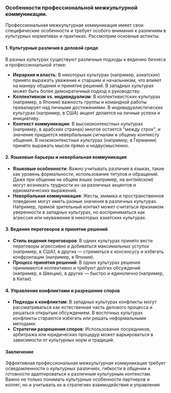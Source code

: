 ### Особенности профессиональной межкультурной коммуникации.
Профессиональная межкультурная коммуникация имеет свои специфические особенности и требует особого внимания к различиям в культурных нормативах и практиках. Рассмотрим основные аспекты:
#### 1. Культурные различия в деловой среде
В разных культурах существуют различные подходы к ведению бизнеса и профессиональной этике:
- **Иерархия и власть**: В некоторых культурах (например, азиатских) принято выражать уважение к старшим и начальникам, что влияет на манеру общения и принятие решений. В западных культурах может быть более демократичный подход к руководству.
- **Коллективизм vs. индивидуализм**: В коллективистских культурах (например, в Японии) важность группы и командной работы превалирует над личными достижениями. В индивидуалистических культурах (например, в США) акцент делается на личные успехи и инициативу.
- **Контекст коммуникации**: В высококонтекстных культурах (например, в арабских странах) многое остается "между строк", и значение придается невербальным сигналам и общему контексту общения. В низкоконтекстных культурах (например, в Германии) принято выражать мысли прямо и недвусмысленно.
#### 2. Языковые барьеры и невербальная коммуникация
- **Языковые особенности**: Важно учитывать различия в языках, такие как уровень формальности, использование титулов и обращений. Даже при общении на общем языке (например, на английском) могут возникать трудности из-за различных акцентов и идиоматических выражений.
- **Невербальная коммуникация**: Жесты, мимика и пространственное поведение могут иметь разные значения в различных культурах. Например, прямой зрительный контакт может считаться признаком уверенности в западных культурах, но восприниматься как агрессия или неуважение в некоторых азиатских культурах.
#### 3. Ведение переговоров и принятие решений
- **Стиль ведения переговоров**: В одних культурах принято вести переговоры агрессивно и добиваться максимальных уступок (например, в США), в других — стремиться к консенсусу и избегать конфронтации (например, в Японии).
- **Процесс принятия решений**: В одних культурах решения принимаются коллективно и требуют долгих обсуждений (например, в Швеции), в других — быстро и единолично (например, в Китае).
#### 4. Управление конфликтами и разрешение споров
- **Подходы к конфликтам**: В западных культурах конфликты могут рассматриваться как естественная часть делового процесса и решаться открытым обсуждением. В восточных культурах конфликты стараются избегать или решать неформальными методами.
- **Стратегии разрешения споров**: Использование посредников, арбитража или юридических процедур может варьироваться в зависимости от культурных норм и традиций.
#### Заключение
Эффективная профессиональная межкультурная коммуникация требует осведомленности о культурных различиях, гибкости в общении и готовности адаптироваться к различным культурным контекстам. Важно не только понимать культурные особенности партнеров и коллег, но и учитывать их в стратегиях взаимодействия и управления